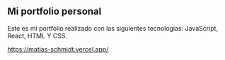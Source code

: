 ## Mi portfolio personal

Este es mi portfolio realizado con las siguientes tecnologias: JavaScript, React, HTML Y CSS.


https://matias-schmidt.vercel.app/
